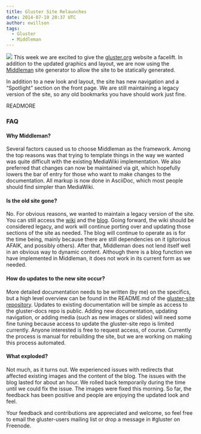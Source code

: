 ```yaml
---
title: Gluster Site Relaunches
date: 2014-07-10 20:37 UTC
author: ewillson
tags:
  - Gluster
  - Middleman
---
```


![](blog/antmascot.png) This week we are excited to give the [gluster.org](http://www.gluster.org/) website a facelift. In addition to the updated graphics and layout, we are now using the [Middleman](http://middlemanapp.com/) site generator to allow the site to be statically generated.

In addition to a new look and layout, the site has new navigation and a “Spotlight” section on the front page. We are still maintaining a legacy version of the site, so any old bookmarks you have should work just fine.

READMORE

### FAQ

#### Why Middleman?
Several factors caused us to choose Middleman as the framework. Among the top reasons was that trying to template things in the way we wanted was quite difficult with the existing MediaWiki implementation. We also preferred that changes can now be maintained via git, which hopefully lowers the bar of entry for those who want to make changes to the documentation. All markup is now done in AsciiDoc, which most people should find simpler than MediaWiki.


#### Is the old site gone?

No. For obvious reasons, we wanted to maintain a legacy version of the site. You can still access the [wiki](http://www.gluster.org/community/documentation/index.php/Main_Page) and the [blog](http://blog.gluster.org). Going forward, the wiki should be considered legacy, and work will continue porting over and updating those sections of the site as needed. The blog will continue to operate as is for the time being, mainly because there are still dependencies on it (gitorious AFAIK, and possibly others). After that, Middleman does not lend itself well in an obvious way to dynamic content. Although there is a blog function we have implemented in Middleman, it does not work in its current form as we needed.


#### How do updates to the new site occur?

More detailed documentation needs to be written (by me) on the specifics, but a high level overview can be found in the README.md of the [gluster-site repository](https://forge.gluster.org/gluster-site). Updates to existing documentation will be simple as access to the gluster-docs repo is public. Adding new documentation, updating navigation, or adding media (such as new images or slides) will need some fine tuning because access to update the gluster-site repo is limited currently. Anyone interested is free to request access, of course. Currently the process is manual for rebuilding the site, but we are working on making this process automated.


#### What exploded?

Not much, as it turns out. We experienced issues with redirects that affected existing images and the content of the blog. The issues with the blog lasted for about an hour. We rolled back temporarily during the time until we could fix the issue. The images were fixed this morning. So far, the feedback has been positive and people are enjoying the updated look and feel.


Your feedback and contributions are appreciated and welcome, so feel free to email the gluster-users mailing list or drop a message in \#gluster on Freenode.
